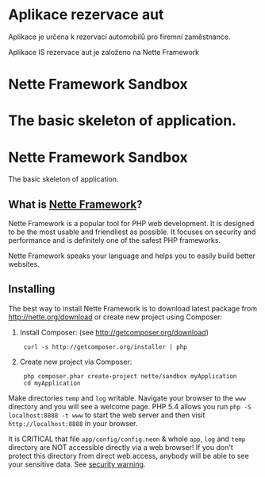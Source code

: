 Aplikace rezervace aut
=======================
Aplikace je určena k rezervací automobilů pro firemní zaměstnance. 

Aplikace IS rezervace aut  je založeno na Nette Framework 

Nette Framework Sandbox
=======================

The basic skeleton of application.
=======
Nette Framework Sandbox
=======================

The basic skeleton of application.


What is [Nette Framework](http://nette.org)?
--------------------------------------------

Nette Framework is a popular tool for PHP web development. It is designed to be
the most usable and friendliest as possible. It focuses on security and
performance and is definitely one of the safest PHP frameworks.

Nette Framework speaks your language and helps you to easily build better websites.


Installing
----------

The best way to install Nette Framework is to download latest package
from http://nette.org/download or create new project using Composer:

1. Install Composer: (see http://getcomposer.org/download)

		curl -s http://getcomposer.org/installer | php

2. Create new project via Composer:

		php composer.phar create-project nette/sandbox myApplication
		cd myApplication

Make directories `temp` and `log` writable. Navigate your browser
to the `www` directory and you will see a welcome page. PHP 5.4 allows
you run `php -S localhost:8888 -t www` to start the web server and
then visit `http://localhost:8888` in your browser.


It is CRITICAL that file `app/config/config.neon` & whole `app`, `log`
and `temp` directory are NOT accessible directly via a web browser! If you
don't protect this directory from direct web access, anybody will be able to see
your sensitive data. See [security warning](http://nette.org/security-warning).
